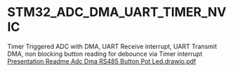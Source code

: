 # STM32_ADC_DMA_UART_TIMER_NVIC
Timer Triggered ADC with DMA, UART Receive interrupt, UART Transmit DMA,  non blocking button reading for debounce  via Timer interrupt
[Presentation Readme Adc Dma RS485 Button Pot Led.drawio.pdf](https://github.com/user-attachments/files/20140008/Presentation.Readme.Adc.Dma.RS485.Button.Pot.Led.drawio.pdf)
